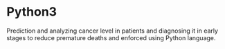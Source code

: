 # Python3
Prediction and analyzing cancer level in patients and diagnosing it in early stages to reduce premature deaths and enforced using Python language.
